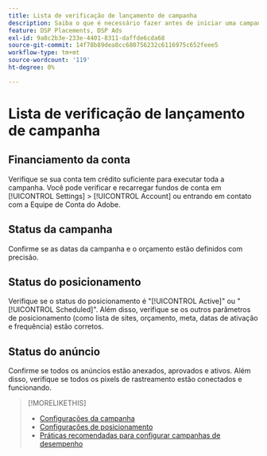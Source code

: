 ```yaml
---
title: Lista de verificação de lançamento de campanha
description: Saiba o que é necessário fazer antes de iniciar uma campanha.
feature: DSP Placements, DSP Ads
exl-id: 9a8c2b3e-233e-4401-8311-daffde6cda68
source-git-commit: 14f78b89dea8cc680756232c6116975c652feee5
workflow-type: tm+mt
source-wordcount: '119'
ht-degree: 0%

---
```


# Lista de verificação de lançamento de campanha

## Financiamento da conta

Verifique se sua conta tem crédito suficiente para executar toda a campanha. Você pode verificar e recarregar fundos de conta em [!UICONTROL Settings] > [!UICONTROL Account] ou entrando em contato com a Equipe de Conta do Adobe.

## Status da campanha

Confirme se as datas da campanha e o orçamento estão definidos com precisão.

## Status do posicionamento

Verifique se o status do posicionamento é &quot;[!UICONTROL Active]&quot; ou &quot;[!UICONTROL Scheduled]&quot;. Além disso, verifique se os outros parâmetros de posicionamento (como lista de sites, orçamento, meta, datas de ativação e frequência) estão corretos.

## Status do anúncio

Confirme se todos os anúncios estão anexados, aprovados e ativos. Além disso, verifique se todos os pixels de rastreamento estão conectados e funcionando.

>[!MORELIKETHIS]
>
>* [Configurações da campanha](/help/dsp/campaign-management/campaigns/campaign-settings.md)
>* [Configurações de posicionamento](/help/dsp/campaign-management/placements/placement-settings.md)
>* [Práticas recomendadas para configurar campanhas de desempenho](/help/dsp/optimization/campaign-best-practices-performance.md)
